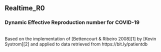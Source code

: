 ## Realtime_R0
### Dynamic Effective Reproduction number for COVID-19
<br>
Based on the implementation of [Bettencourt & Ribeiro 2008][1] by [Kevin Systrom][2] and applied to data retrieved from https://bit.ly/patientdb




[1]: https://journals.plos.org/plosone/article?id=10.1371/journal.pone.0002185
[2]: http://systrom.com/blog/the-metric-we-need-to-manage-covid-19/


